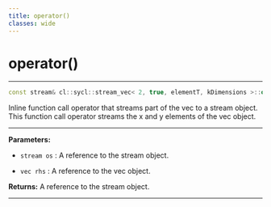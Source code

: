 ```yaml
---
title: operator()
classes: wide
---
```

# operator()

---

```cpp
const stream& cl::sycl::stream_vec< 2, true, elementT, kDimensions >::operator()(const stream &os, const vec< elementT, kDimensions > &rhs)
```


Inline function call operator that streams part of the vec to a stream object. This function call operator streams the x and y elements of the vec object. 


---
**Parameters:**

 - `stream os`
: A reference to the stream object. 

 - `vec rhs`
: A reference to the vec object. 

**Returns:** A reference to the stream object. 

---
